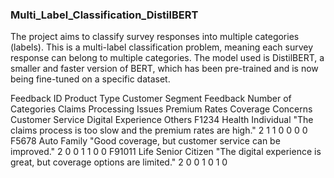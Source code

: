 ### Multi_Label_Classification_DistilBERT

The project aims to classify survey responses into multiple categories (labels). This is a multi-label classification problem, meaning each survey response can belong to multiple categories.
The model used is DistilBERT, a smaller and faster version of BERT, which has been pre-trained and is now being fine-tuned on a specific dataset.


Feedback ID	Product Type	Customer Segment	Feedback	Number of Categories	Claims Processing Issues	Premium Rates	Coverage Concerns	Customer Service	Digital Experience	Others
F1234	Health	Individual	"The claims process is too slow and the premium rates are high."	2	1	1	0	0	0	0
F5678	Auto	Family	"Good coverage, but customer service can be improved."	2	0	0	1	1	0	0
F91011	Life	Senior Citizen	"The digital experience is great, but coverage options are limited."	2	0	0	1	0	1	0
